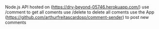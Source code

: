 Node.js API hosted on (https://dry-beyond-05746.herokuapp.com/)
use /comment to get all coments
use /delete to delete all coments
use the App (https://github.com/arthurfreitascardoso/comment-sender) to post new comments
